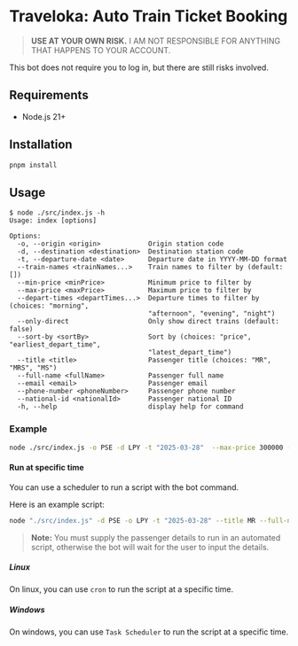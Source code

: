 # Traveloka: Auto Train Ticket Booking

> **USE AT YOUR OWN RISK.** I AM NOT RESPONSIBLE FOR ANYTHING THAT HAPPENS TO YOUR ACCOUNT.

This bot does not require you to log in, but there are still risks involved.

## Requirements

- Node.js 21+

## Installation

```bash
pnpm install
```

## Usage

```
$ node ./src/index.js -h
Usage: index [options]

Options:
  -o, --origin <origin>            Origin station code
  -d, --destination <destination>  Destination station code
  -t, --departure-date <date>      Departure date in YYYY-MM-DD format
  --train-names <trainNames...>    Train names to filter by (default: [])
  --min-price <minPrice>           Minimum price to filter by
  --max-price <maxPrice>           Maximum price to filter by
  --depart-times <departTimes...>  Departure times to filter by (choices: "morning",
                                   "afternoon", "evening", "night")
  --only-direct                    Only show direct trains (default: false)
  --sort-by <sortBy>               Sort by (choices: "price", "earliest_depart_time",
                                   "latest_depart_time")
  --title <title>                  Passenger title (choices: "MR", "MRS", "MS")
  --full-name <fullName>           Passenger full name
  --email <email>                  Passenger email
  --phone-number <phoneNumber>     Passenger phone number
  --national-id <nationalId>       Passenger national ID
  -h, --help                       display help for command
```

### Example

```bash
node ./src/index.js -o PSE -d LPY -t "2025-03-28"  --max-price 300000 --depart-times morning --only-direct --sort-by price
```

#### Run at specific time

You can use a scheduler to run a script with the bot command.

Here is an example script:

```bash
node "./src/index.js" -d PSE -o LPY -t "2025-03-28" --title MR --full-name "John Doe" --email "email@example.com" --phone-number "081234567890" --national-id "330..." --depart-times morning --max-price 300000 --sort-by price
```

> **Note:** You must supply the passenger details to run in an automated script, otherwise the bot will wait for the user to input the details.

##### Linux

On linux, you can use `cron` to run the script at a specific time.

##### Windows

On windows, you can use `Task Scheduler` to run the script at a specific time.
